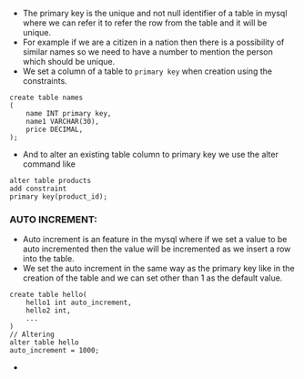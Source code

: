 - The primary key is the unique and not null identifier of a table in mysql where we can refer it to refer the row from the table and it will be unique.
- For example if we are a citizen in a nation then there is a possibility of similar names so we need to have a number to mention the person which should be unique.
- We set a column of a table to `primary key` when creation using the constraints.
```
create table names
(
	name INT primary key,
	name1 VARCHAR(30),
	price DECIMAL,
);
```
- And to alter an existing table column to primary key we use the alter command like
```
alter table products 
add constraint 
primary key(product_id);
```
### AUTO INCREMENT:
- Auto increment is an feature in the mysql where if we set a value to be auto incremented then the value will be incremented as we insert a row into the table.
- We set the auto increment in the same way as the primary key like in the creation of the table and we can set other than 1 as the default value.
```
create table hello(
	hello1 int auto_increment,
	hello2 int,
	...
)
// Altering 
alter table hello 
auto_increment = 1000;
```
- 